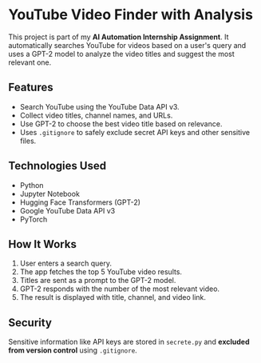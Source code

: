 # YouTube Video Finder with Analysis 

This project is part of my **AI Automation Internship Assignment**. It automatically searches YouTube for videos based on a user's query and uses a GPT-2 model to analyze the video titles and suggest the most relevant one.

## Features

-  Search YouTube using the YouTube Data API v3.
-  Collect video titles, channel names, and URLs.
-  Use GPT-2 to choose the best video title based on relevance.
-  Uses `.gitignore` to safely exclude secret API keys and other sensitive files.

## Technologies Used

- Python
- Jupyter Notebook
- Hugging Face Transformers (GPT-2)
- Google YouTube Data API v3
- PyTorch

## How It Works

1. User enters a search query.
2. The app fetches the top 5 YouTube video results.
3. Titles are sent as a prompt to the GPT-2 model.
4. GPT-2 responds with the number of the most relevant video.
5. The result is displayed with title, channel, and video link.

##  Security

Sensitive information like API keys are stored in `secrete.py` and **excluded from version control** using `.gitignore`.


